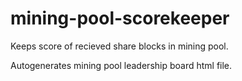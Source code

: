 # mining-pool-scorekeeper
Keeps score of recieved share blocks in mining pool.

Autogenerates mining pool leadership board html file.



